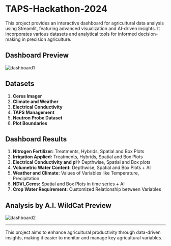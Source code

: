 # TAPS-Hackathon-2024

This project provides an interactive dashboard for agricultural data analysis using Streamlit, featuring advanced visualization and AI-driven insights. It incorporates various datasets and analytical tools for informed decision-making in precision agriculture.

## Dashboard Preview
![dashboard1](https://github.com/user-attachments/assets/5166a09d-02f2-4ce7-a1f5-2efe333047d7)


## Datasets
1. **Ceres Imager**
2. **Climate and Weather**
3. **Electrical Conductivity**
4. **TAPS Management**
5. **Neutron Probe Dataset**
6. **Plot Boundaries**

## Dashboard Results
1. **Nitrogen Fertilizer:** Treatments, Hybrids, Spatial and Box Plots
2. **Irrigation Applied:** Treatments, Hybrids, Spatial and Box Plots
3. **Electrical Conductivity and pH:** Depthwise, Spatial and Box plots
4. **Volumetric Water Content:** Depthwise, Spatial and Box Plots + AI
5. **Weather and Climate:** Values of Variables like Temperature, Precipitation
6. **NDVI_Ceres:** Spatial and Box Plots in time series + AI
7. **Crop Water Requirement:** Customized Relationship between Variables

## Analysis by A.I. WildCat Preview
![dashboard2](https://github.com/user-attachments/assets/e539c463-5643-45ef-8a9f-217934a09833)

---

This project aims to enhance agricultural productivity through data-driven insights, making it easier to monitor and manage key agricultural variables. 
